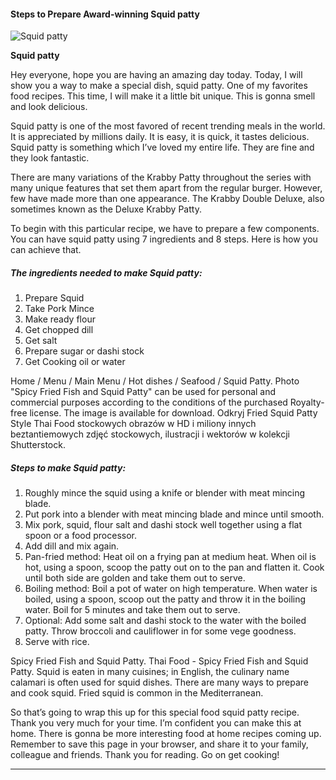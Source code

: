             

#### Steps to Prepare Award-winning Squid patty

![Squid patty](https://img-global.cpcdn.com/recipes/fcc4c142eb7ff7c6/751x532cq70/squid-patty-recipe-main-photo.jpg)

**Squid patty**

Hey everyone, hope you are having an amazing day today. Today, I will show you a way to make a special dish, squid patty. One of my favorites food recipes. This time, I will make it a little bit unique. This is gonna smell and look delicious.

Squid patty is one of the most favored of recent trending meals in the world. It is appreciated by millions daily. It is easy, it is quick, it tastes delicious. Squid patty is something which I’ve loved my entire life. They are fine and they look fantastic.

There are many variations of the Krabby Patty throughout the series with many unique features that set them apart from the regular burger. However, few have made more than one appearance. The Krabby Double Deluxe, also sometimes known as the Deluxe Krabby Patty.

To begin with this particular recipe, we have to prepare a few components. You can have squid patty using 7 ingredients and 8 steps. Here is how you can achieve that.

##### The ingredients needed to make Squid patty:

1.  Prepare Squid
2.  Take Pork Mince
3.  Make ready flour
4.  Get chopped dill
5.  Get salt
6.  Prepare sugar or dashi stock
7.  Get Cooking oil or water

Home / Menu / Main Menu / Hot dishes / Seafood / Squid Patty. Photo "Spicy Fried Fish and Squid Patty" can be used for personal and commercial purposes according to the conditions of the purchased Royalty-free license. The image is available for download. Odkryj Fried Squid Patty Style Thai Food stockowych obrazów w HD i miliony innych beztantiemowych zdjęć stockowych, ilustracji i wektorów w kolekcji Shutterstock.

##### Steps to make Squid patty:

1.  Roughly mince the squid using a knife or blender with meat mincing blade.
2.  Put pork into a blender with meat mincing blade and mince until smooth.
3.  Mix pork, squid, flour salt and dashi stock well together using a flat spoon or a food processor.
4.  Add dill and mix again.
5.  Pan-fried method: Heat oil on a frying pan at medium heat. When oil is hot, using a spoon, scoop the patty out on to the pan and flatten it. Cook until both side are golden and take them out to serve.
6.  Boiling method: Boil a pot of water on high temperature. When water is boiled, using a spoon, scoop out the patty and throw it in the boiling water. Boil for 5 minutes and take them out to serve.
7.  Optional: Add some salt and dashi stock to the water with the boiled patty. Throw broccoli and cauliflower in for some vege goodness.
8.  Serve with rice.

Spicy Fried Fish and Squid Patty. Thai Food - Spicy Fried Fish and Squid Patty. Squid is eaten in many cuisines; in English, the culinary name calamari is often used for squid dishes. There are many ways to prepare and cook squid. Fried squid is common in the Mediterranean.

So that’s going to wrap this up for this special food squid patty recipe. Thank you very much for your time. I’m confident you can make this at home. There is gonna be more interesting food at home recipes coming up. Remember to save this page in your browser, and share it to your family, colleague and friends. Thank you for reading. Go on get cooking!

* * *